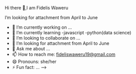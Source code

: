  Hi there 👋,I am Fidelis Waweru
 
 I’m looking for attachment from April to June

- 🔭 I’m currently working on ...
- 🌱 I’m currently learning -javascript 
                              -python(data science)
- 👯 I’m looking to collaborate on ...
- 🤔 I’m looking for attachment from April to June
- 💬 Ask me about ...
- 📫 How to reach me: fideliswaweru19@gmail.com
- 😄 Pronouns: she/her
- ⚡ Fun fact: ...
-->
